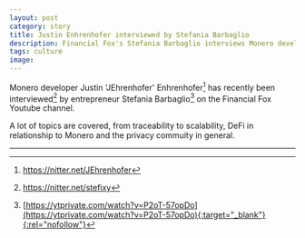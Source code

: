 ```yaml
---
layout: post
category: story
title: Justin Enhrenhofer interviewed by Stefania Barbaglio
description: Financial Fox's Stefania Barbaglio interviews Monero developer Justin 'JEhrenhofer' Enhrenhofer.
tags: culture
image: 
---
```


Monero developer Justin 'JEhrenhofer' Enhrenhofer[^1] has recently been interviewed[^2] by entrepreneur Stefania Barbaglio[^3] on the Financial Fox Youtube channel.

A lot of topics are covered, from traceability to scalability, DeFi in relationship to Monero and the privacy commuity in general.

---

[^1]: https://nitter.net/JEhrenhofer
[^2]: https://nitter.net/stefixy
[^3]: [https://ytprivate.com/watch?v=P2oT-57opDo](https://ytprivate.com/watch?v=P2oT-57opDo){:target="_blank"}{:rel="nofollow"}
